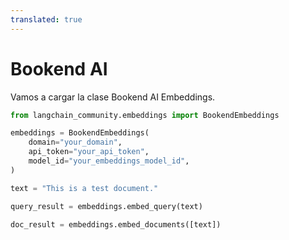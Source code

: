 ```yaml
---
translated: true
---
```


# Bookend AI

Vamos a cargar la clase Bookend AI Embeddings.

```python
from langchain_community.embeddings import BookendEmbeddings
```

```python
embeddings = BookendEmbeddings(
    domain="your_domain",
    api_token="your_api_token",
    model_id="your_embeddings_model_id",
)
```

```python
text = "This is a test document."
```

```python
query_result = embeddings.embed_query(text)
```

```python
doc_result = embeddings.embed_documents([text])
```
